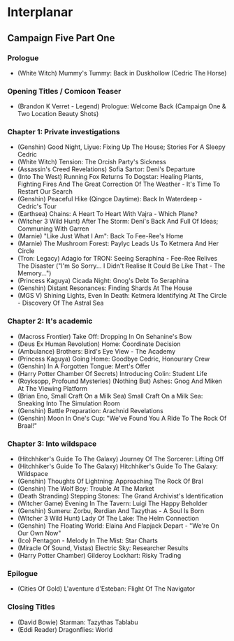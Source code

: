 # Interplanar
## Campaign Five Part One
### Prologue

* (White Witch) Mummy's Tummy: Back in Duskhollow (Cedric The Horse)

### Opening Titles / Comicon Teaser

* (Brandon K Verret - Legend) Prologue: Welcome Back (Campaign One & Two Location Beauty Shots)

### Chapter 1: Private investigations

* (Genshin) Good Night, Liyue: Fixing Up The House; Stories For A Sleepy Cedric
* (White Witch) Tension: The Orcish Party's Sickness
* (Assassin's Creed Revelations) Sofia Sartor: Deni's Departure
* (Into The West) Running Fox Returns To Dogstar: Healing Plants, Fighting Fires And The Great Correction Of The Weather - It's Time To Restart Our Search
* (Genshin) Peaceful Hike (Qingce Daytime): Back In Waterdeep - Cedric's Tour
* (Earthsea) Chains: A Heart To Heart With Vajra - Which Plane?
* (Witcher 3 Wild Hunt) After The Storm: Deni's Back And Full Of Ideas; Communing With Garren
* (Marnie) "Like Just What I Am": Back To Fee-Ree's Home
* (Marnie) The Mushroom Forest: Paylyc Leads Us To Ketmera And Her Circle
* (Tron: Legacy) Adagio for TRON: Seeing Seraphina - Fee-Ree Relives The Disaster ("I'm So Sorry... I Didn't Realise It Could Be Like That - The Memory...")
* (Princess Kaguya) Cicada Night: Gnog's Debt To Seraphina
* (Genshin) Distant Resonances: Finding Shards At The House
* (MGS V) Shining Lights, Even In Death: Ketmera Identifying At The Circle - Discovery Of The Astral Sea

### Chapter 2: It's academic

* (Macross Frontier) Take Off: Dropping In On Sehanine's Bow
* (Deus Ex Human Revolution) Home: Coordinate Decision
* (Ambulance) Brothers: Bird's Eye View - The Academy
* (Princess Kaguya) Going Home: Goodbye Cedric, Honourary Crew
* (Genshin) In A Forgotten Tongue: Mert's Offer
* (Harry Potter Chamber Of Secrets) Introducing Colin: Student Life
* (Royksopp, Profound Mysteries) (Nothing But) Ashes: Gnog And Miken At The Viewing Platform
* (Brian Eno, Small Craft On a Milk Sea) Small Craft On a Milk Sea: Sneaking Into The Simulation Room
* (Genshin) Battle Preparation: Arachnid Revelations
* (Genshin) Moon In One's Cup: "We've Found You A Ride To The Rock Of Braal!"

### Chapter 3: Into wildspace

* (Hitchhiker's Guide To The Galaxy) Journey Of The Sorcerer: Lifting Off
* (Hitchhiker's Guide To The Galaxy) Hitchhiker's Guide To The Galaxy: Wildspace
* (Genshin) Thoughts Of Lightning: Approaching The Rock Of Bral
* (Genshin) The Wolf Boy: Trouble At The Market
* (Death Stranding) Stepping Stones: The Grand Archivist's Identification
* (Witcher Game) Evening In The Tavern: Luigi The Happy Beholder
* (Genshin) Sumeru: Zorbu, Rerdian And Tazythas - A Soul Is Born
* (Witcher 3 Wild Hunt) Lady Of The Lake: The Helm Connection
* (Genshin) The Floating World: Elaina And Flapjack Depart - "We're On Our Own Now"
* (Ico) Pentagon - Melody In The Mist: Star Charts
* (Miracle Of Sound, Vistas) Electric Sky: Researcher Results
* (Harry Potter Chamber) Gilderoy Lockhart: Risky Trading

### Epilogue

* (Cities Of Gold) L'aventure d'Esteban: Flight Of The Navigator

### Closing Titles

* (David Bowie) Starman: Tazythas Tablabu
* (Eddi Reader) Dragonflies: World
